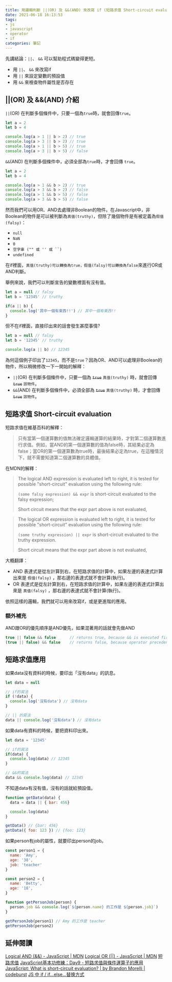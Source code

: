 ```yaml
---
title: 用邏輯判斷 ||(OR) 及 &&(AND) 來改寫 if (短路求值 Short-circuit evaluation)
date: 2021-06-18 16:13:53
tags:
- js
- javascript
- operator
- if
categories: 筆記
---
```


先講結論：`||`、 `&&` 可以幫助程式碼變得更短。
* 用 `||`、 `&&` 來改寫if
* 用 `||` 來設定變數的預設值
* 用 `&&` 來檢查物件屬性是否存在

<!-- more -->

## ||(OR) 及 &&(AND) 介紹

`||`(OR) 在判斷多個條件中，只要一個為`true`時，就會回傳`true`。
```javascript
let a = 2
let b = 4

console.log(a > 1 || b > 2) // true
console.log(a > 3 || b > 2) // true
console.log(a > 1 || b > 5) // true
console.log(a > 3 || b > 5) // false
```

`&&`(AND) 在判斷多個條件中，必須全部為`true`時，才會回傳 `true`。
```javascript
let a = 2
let b = 4

console.log(a > 1 && b > 2) // true
console.log(a > 3 && b > 2) // false
console.log(a > 1 && b > 5) // false
console.log(a > 3 && b > 5) // false
```

然而我們可以用OR、AND去處理非Boolean的物件。在Javascript中，非Boolean的物件是可以被判斷為`真值(truthy)`，但除了幾個物件是有被定義為`假值(falsy)`：
* `null`
* `NaN`
* `0`
* `空字串 ("" 或 '' 或 ``)`
* `undefined`


在if裡面，`真值(truthy)可以轉換為true，假值(falsy)可以轉換為false`來進行OR或AND判斷。

舉例來說，我們可以判斷宣告的變數裡面有沒有值。
```javascript
let a = null // falsy
let b = '12345' // truthy

if(a || b) {
  console.log('其中一個有東西!!') // 其中一個有東西!!
}
```

但不在if裡面，直接印出來的話會發生甚麼事情?
```javascript
let a = null // falsy
let b = '12345' // truthy

console.log(a || b) // 12345
```

為何這個例子印出了`12345`，而不是`true`？因為OR、AND可以處理非Boolean的物件，所以稍微修改一下一開始的解釋：
* `||`(OR) 在判斷多個條件中，只要一個為 ~~`true`~~ `真值(truthy)` 時，就會回傳 ~~`true`~~ `該物件`。
* `&&`(AND) 在判斷多個條件中，必須全部為 ~~`true`~~ `真值(truthy)` 時，才會回傳 ~~`true`~~ `該物件`。

## 短路求值 Short-circuit evaluation

短路求值在維基百科的解釋：
> 只有當第一個運算數的值無法確定邏輯運算的結果時，才對第二個運算數進行求值。例如，當AND的第一個運算數的值為false時，其結果必定為false；當OR的第一個運算數為true時，最後結果必定為true，在這種情況下，就不需要知道第二個運算數的具體值。

在MDN的解釋：
> The logical AND expression is evaluated left to right, it is tested for possible "short-circuit" evaluation using the following rule:
>
> ` (some falsy expression) && expr ` is short-circuit evaluated to the falsy expression;
>
> Short circuit means that the expr part above is not evaluated,

> The logical OR expression is evaluated left to right, it is tested for possible "short-circuit" evaluation using the following rule:
>
> ` (some truthy expression) || expr ` is short-circuit evaluated to the truthy expression.
>
> Short circuit means that the expr part above is not evaluated,

大概翻譯：
* AND 表達式是從左計算到右，在短路求值的計算中，如果左邊的表達式計算出來是 `假值(falsy)` ，那右邊的表達式就不會計算(執行)。
* OR 表達式是從左計算到右，在短路求值的計算中，如果左邊的表達式計算出來是 `真值(falsy)` ，那右邊的表達式就不會計算(執行)。

依照這樣的邏輯，我們就可以用來改寫if，或是更進階的應用。

### 額外補充

AND跟OR的優先順序是AND優先，如果混著用的話就會先做AND

```javascript from MDN
true || false && false      // returns true, because && is executed first
(true || false) && false    // returns false, because operator precedence cannot apply
```

## 短路求值應用

如果data沒有資料的時候，要印出「沒有data」的訊息。
```javascript
let data = null

// if的寫法
if (!data) {
  console.log('沒有data') // 沒有data
}

// || 的寫法
data || console.log('沒有data') // 沒有data
```

如果data有資料的時候，要把資料印出來。
```javascript
let data = '12345'

// if的寫法
if(data) {
  console.log(data) // 12345
}

// &&的寫法
data && console.log(data) // 12345
```

不知道data有沒有值，沒有的話就給預設值。
```javascript
function getData(data) {
  data = data || { bar: 456}

  console.log(data)
}

getData() // {bar: 456}
getData({ foo: 123 }) // {foo: 123}
```

如果person有job的屬性，就要印出person的job。
```javascript
const person1 = {
  name: 'Amy',
  age: '38',
  job: 'teacher'
}

const person2 = {
  name: 'Betty',
  age: '18',
}

function getPersonJob(person) {
  person.job && console.log(`${person.name} 的工作是 ${person.job}`)
}

getPersonJob(person1) // Amy 的工作是 teacher
getPersonJob(person2)
```

## 延伸閱讀

[Logical AND (&&) - JavaScript | MDN](https://developer.mozilla.org/en-US/docs/Web/JavaScript/Reference/Operators/Logical_AND)
[Logical OR (||) - JavaScript | MDN](https://developer.mozilla.org/en-US/docs/Web/JavaScript/Reference/Operators/Logical_OR)
[短路求值](https://zh.wikipedia.org/wiki/%E7%9F%AD%E8%B7%AF%E6%B1%82%E5%80%BC)
[JavaScript基本功修練：Day9 - 短路求值與條件運算子的應用](https://ithelp.ithome.com.tw/articles/10243261)
[JavaScript: What is short-circuit evaluation? | by Brandon Morelli | codeburst](https://codeburst.io/javascript-what-is-short-circuit-evaluation-ff22b2f5608c)
[JS 中 if / if...else...替换方式](https://segmentfault.com/a/1190000015809529)

